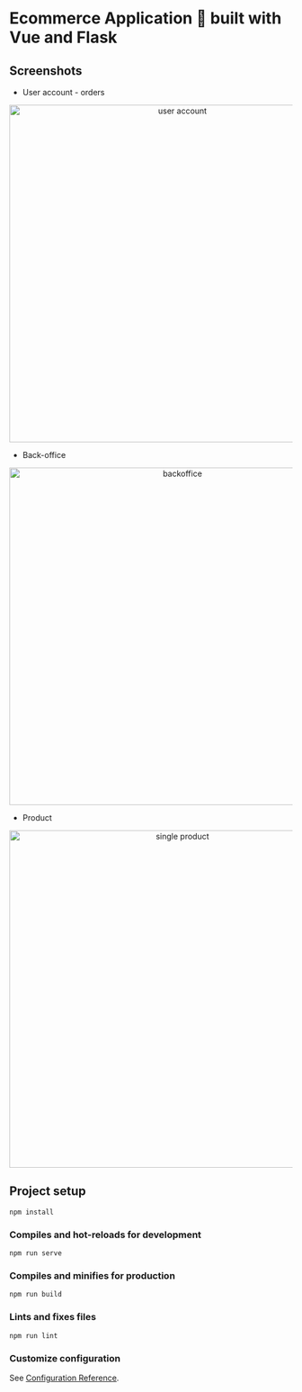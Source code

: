 # Ecommerce Application 🛒 built with Vue and Flask
## Screenshots

- User account - orders

<p align="center">
<img src="https://media.giphy.com/media/h4O1ODfJ8Sox8LXy9G/giphy.gif" width="600" alt="user account">
</p>

- Back-office

<p align="center">
<img src="https://media.giphy.com/media/jKtVTfstW5xekPbG2j/giphy.gif" width="600" alt="backoffice">
</p>

- Product

<p align="center">
<img src="https://user-images.githubusercontent.com/57301167/122436404-15588200-cf99-11eb-8b23-0495e8983506.png" width="600" alt="single product">
</p>

## Project setup
```
npm install
```

### Compiles and hot-reloads for development
```
npm run serve
```

### Compiles and minifies for production
```
npm run build
```

### Lints and fixes files
```
npm run lint
```

### Customize configuration
See [Configuration Reference](https://cli.vuejs.org/config/).
